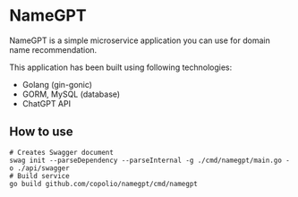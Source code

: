 # NameGPT

NameGPT is a simple microservice application you can use for domain name recommendation.

This application has been built using following technologies:
- Golang (gin-gonic)
- GORM, MySQL (database)
- ChatGPT API

## How to use

```shell
# Creates Swagger document
swag init --parseDependency --parseInternal -g ./cmd/namegpt/main.go -o ./api/swagger
# Build service 
go build github.com/copolio/namegpt/cmd/namegpt
```
